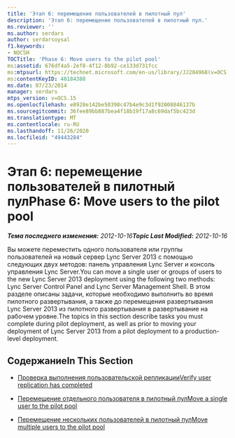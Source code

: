 ```yaml
---
title: 'Этап 6: перемещение пользователей в пилотный пул'
description: 'Этап 6: перемещение пользователей в пилотный пул.'
ms.reviewer: ''
ms.author: serdars
author: serdarsoysal
f1.keywords:
- NOCSH
TOCTitle: 'Phase 6: Move users to the pilot pool'
ms:assetid: 676df4a5-2ef8-4f12-8b92-ce133d731fcc
ms:mtpsurl: https://technet.microsoft.com/en-us/library/JJ204968(v=OCS.15)
ms:contentKeyID: 48184388
ms.date: 07/23/2014
manager: serdars
mtps_version: v=OCS.15
ms.openlocfilehash: e8928e142be50398c47b4e9c3d1f92008846137b
ms.sourcegitcommit: 36fee89bb887bea4f18b19f17a8c69daf5bc423d
ms.translationtype: MT
ms.contentlocale: ru-RU
ms.lasthandoff: 11/26/2020
ms.locfileid: "49443284"
---
```

# <a name="phase-6-move-users-to-the-pilot-pool"></a><span data-ttu-id="d0898-103">Этап 6: перемещение пользователей в пилотный пул</span><span class="sxs-lookup"><span data-stu-id="d0898-103">Phase 6: Move users to the pilot pool</span></span>

<div data-xmlns="http://www.w3.org/1999/xhtml">

<div class="topic" data-xmlns="http://www.w3.org/1999/xhtml" data-msxsl="urn:schemas-microsoft-com:xslt" data-cs="https://msdn.microsoft.com/">

<div data-asp="https://msdn2.microsoft.com/asp">



</div>

<div id="mainSection">

<div id="mainBody"><span data-ttu-id="d0898-104">

<span> </span></span><span class="sxs-lookup"><span data-stu-id="d0898-104">

<span> </span></span></span>

<span data-ttu-id="d0898-105">_**Тема последнего изменения:** 2012-10-16_</span><span class="sxs-lookup"><span data-stu-id="d0898-105">_**Topic Last Modified:** 2012-10-16_</span></span>

<span data-ttu-id="d0898-106">Вы можете переместить одного пользователя или группы пользователей на новый сервер Lync Server 2013 с помощью следующих двух методов: панель управления Lync Server и консоль управления Lync Server.</span><span class="sxs-lookup"><span data-stu-id="d0898-106">You can move a single user or groups of users to the new Lync Server 2013 deployment using the following two methods: Lync Server Control Panel and Lync Server Management Shell.</span></span> <span data-ttu-id="d0898-107">В этом разделе описаны задачи, которые необходимо выполнить во время пилотного развертывания, а также до перемещения развертывания Lync Server 2013 из пилотного развертывания в развертывание на рабочем уровне.</span><span class="sxs-lookup"><span data-stu-id="d0898-107">The topics in this section describe tasks you must complete during pilot deployment, as well as prior to moving your deployment of Lync Server 2013 from a pilot deployment to a production-level deployment.</span></span>

<div>

## <a name="in-this-section"></a><span data-ttu-id="d0898-108">Содержание</span><span class="sxs-lookup"><span data-stu-id="d0898-108">In This Section</span></span>

  - [<span data-ttu-id="d0898-109">Проверка выполнения пользовательской репликации</span><span class="sxs-lookup"><span data-stu-id="d0898-109">Verify user replication has completed</span></span>](verify-user-replication-has-completed.md)

  - [<span data-ttu-id="d0898-110">Перемещение отдельного пользователя в пилотный пул</span><span class="sxs-lookup"><span data-stu-id="d0898-110">Move a single user to the pilot pool</span></span>](move-a-single-user-to-the-pilot-pool.md)

  - [<span data-ttu-id="d0898-111">Перемещение нескольких пользователей в пилотный пул</span><span class="sxs-lookup"><span data-stu-id="d0898-111">Move multiple users to the pilot pool</span></span>](move-multiple-users-to-the-pilot-pool.md)

<span data-ttu-id="d0898-112"></div>

</div>

<span> </span>

</div>

</div>

</span><span class="sxs-lookup"><span data-stu-id="d0898-112"></div>

</div>

<span> </span>

</div>

</div>

</span></span></div>

